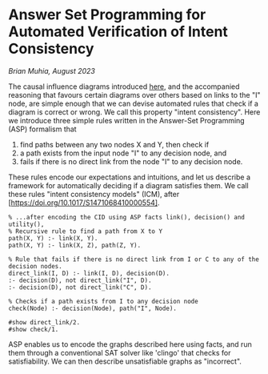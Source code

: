 # Answer Set Programming for Automated Verification of Intent Consistency
_Brian Muhia, August 2023_

The causal influence diagrams introduced [here](https://docs.google.com/document/d/160Yw_iuvztB6CTT9Osj5wC0sOrEKjfaGkkeeYuwQf4Y/edit?usp=sharing), and the accompanied
reasoning that favours certain diagrams over others based on links to
the "I" node, are simple enough that we can devise automated rules that
check if a diagram is correct or wrong. We call this property "intent
consistency". Here we introduce three simple rules written in the
Answer-Set Programming (ASP) formalism that 

1. find paths between any two nodes X and Y, then check if
1. a path exists from the input node "I" to any decision node, and 
1. fails if there is no direct link from the node "I" to any decision node. 

These rules encode our expectations and intuitions, and let us describe
a framework for automatically deciding if a diagram satisfies them. We
call these rules "intent consistency models" (ICM), after
[https://doi.org/10.1017/S1471068410000554].


```
% ...after encoding the CID using ASP facts link(), decision() and utility(),
% Recursive rule to find a path from X to Y
path(X, Y) :- link(X, Y).
path(X, Y) :- link(X, Z), path(Z, Y).

% Rule that fails if there is no direct link from I or C to any of the decision nodes.
direct_link(I, D) :- link(I, D), decision(D).
:- decision(D), not direct_link("I", D).
:- decision(D), not direct_link("C", D).

% Checks if a path exists from I to any decision node
check(Node) :- decision(Node), path("I", Node).

#show direct_link/2.
#show check/1.
```

ASP enables us to encode the graphs described here using facts, and run
them through a conventional SAT solver like 'clingo' that checks for
satisfiability. We can then describe unsatisfiable graphs as "incorrect".

